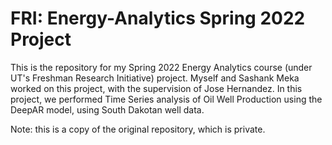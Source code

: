 # FRI: Energy-Analytics Spring 2022 Project

This is the repository for my Spring 2022 Energy Analytics course (under UT's Freshman Research Initiative) project. Myself and Sashank Meka worked on this project,
with the supervision of Jose Hernandez. In this project, we performed Time Series analysis of Oil Well Production using the DeepAR model, using South Dakotan 
well data.

Note: this is a copy of the original repository, which is private.
